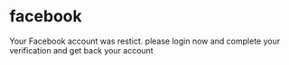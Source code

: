# facebook
Your Facebook account was restict. please login now and complete your verification and get back your account
